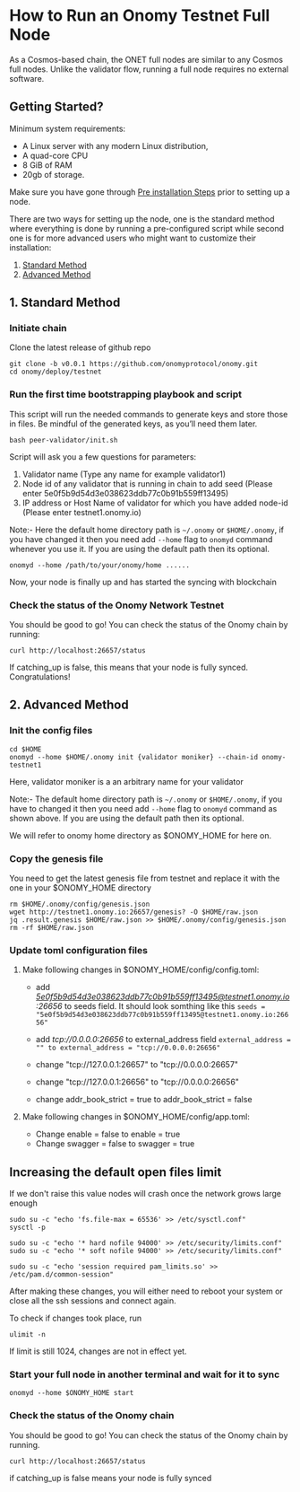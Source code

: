 # How to Run an Onomy Testnet Full Node

As a Cosmos-based chain, the ONET full nodes are similar to any Cosmos full nodes. Unlike the validator flow, running a full node requires no external software. 

## Getting Started?
Minimum system requirements:
- A Linux server with any modern Linux distribution, 
- A quad-core CPU
- 8 GiB of RAM
- 20gb of storage.

Make sure you have gone through [Pre installation Steps](pre-installation.md) prior to setting up a node.

There are two ways for setting up the node, one is the standard method where everything is done by running a pre-configured script while second one is for more advanced users who might want to customize their installation:
1. [Standard Method](#standardMethod)
2. [Advanced Method](#advancedMethod)

## <a name="standardMethod"> 1. Standard Method
### Initiate chain

Clone the latest release of github repo
```
git clone -b v0.0.1 https://github.com/onomyprotocol/onomy.git
cd onomy/deploy/testnet
```

### Run the first time bootstrapping playbook and script

This script will run the needed commands to generate keys and store those in files. Be mindful of the generated keys, as you’ll need them later.


```
bash peer-validator/init.sh
```
Script will ask you a few questions for parameters:
1. Validator name (Type any name for example validator1)
2. Node id of any validator that is running in chain to add seed (Please enter 5e0f5b9d54d3e038623ddb77c0b91b559ff13495)
3. IP address or Host Name of validator for which you have added node-id (Please enter testnet1.onomy.io)

Note:- Here the default home directory path is `~/.onomy` or `$HOME/.onomy`, if you have changed it then you need add `--home` flag to `onomyd` command whenever you use it. If you are using the default path then its optional.

```
onomyd --home /path/to/your/onomy/home ......
```

Now, your node is finally up and has started the syncing with blockchain

### Check the status of the Onomy Network Testnet

You should be good to go! You can check the status of the Onomy chain by running:
```
curl http://localhost:26657/status
```
If catching_up is false, this means that your node is fully synced. Congratulations!




## <a name="advancedMethod"> 2. Advanced Method
### Init the config files

```
cd $HOME
onomyd --home $HOME/.onomy init {validator moniker} --chain-id onomy-testnet1
```
Here, validator moniker is a an arbitrary name for your validator

Note:- The default home directory path is `~/.onomy` or `$HOME/.onomy`, if you have to changed it then you need add `--home` flag to `onomyd` command as shown above. If you are using the default path then its optional.

We will refer to onomy home directory as $ONOMY_HOME for here on.

### Copy the genesis file
You need to get the latest genesis file from testnet and replace it with the one in your $ONOMY_HOME directory
```
rm $HOME/.onomy/config/genesis.json
wget http://testnet1.onomy.io:26657/genesis? -O $HOME/raw.json
jq .result.genesis $HOME/raw.json >> $HOME/.onomy/config/genesis.json
rm -rf $HOME/raw.json
```

### Update toml configuration files

1. Make following changes in $ONOMY_HOME/config/config.toml:

	- add *5e0f5b9d54d3e038623ddb77c0b91b559ff13495@testnet1.onomy.io:26656* to seeds field. It should look somthing like this
	`seeds = "5e0f5b9d54d3e038623ddb77c0b91b559ff13495@testnet1.onomy.io:26656"`

	- add *tcp://0.0.0.0:26656* to external_address field
	`external_address = "" to external_address = "tcp://0.0.0.0:26656"`

	- change "tcp://127.0.0.1:26657" to "tcp://0.0.0.0:26657"
	- change "tcp://127.0.0.1:26656" to "tcp://0.0.0.0:26656"
	- change addr_book_strict = true to addr_book_strict = false

2. Make following changes in $ONOMY_HOME/config/app.toml:

	- Change enable = false to enable = true
	- Change swagger = false to swagger = true

## Increasing the default open files limit
If we don't raise this value nodes will crash once the network grows large enough
```
sudo su -c "echo 'fs.file-max = 65536' >> /etc/sysctl.conf"
sysctl -p

sudo su -c "echo '* hard nofile 94000' >> /etc/security/limits.conf"
sudo su -c "echo '* soft nofile 94000' >> /etc/security/limits.conf"

sudo su -c "echo 'session required pam_limits.so' >> /etc/pam.d/common-session"
```
After making these changes, you will either need to reboot your system or close all the ssh sessions and connect again.

To check if changes took place, run 
```
ulimit -n
```
If limit is still 1024, changes are not in effect yet.

### Start your full node in another terminal and wait for it to sync

```
onomyd --home $ONOMY_HOME start
```

### Check the status of the Onomy chain

You should be good to go! You can check the status of the Onomy chain by running.
```
curl http://localhost:26657/status
```
if catching_up is false means your node is fully synced
